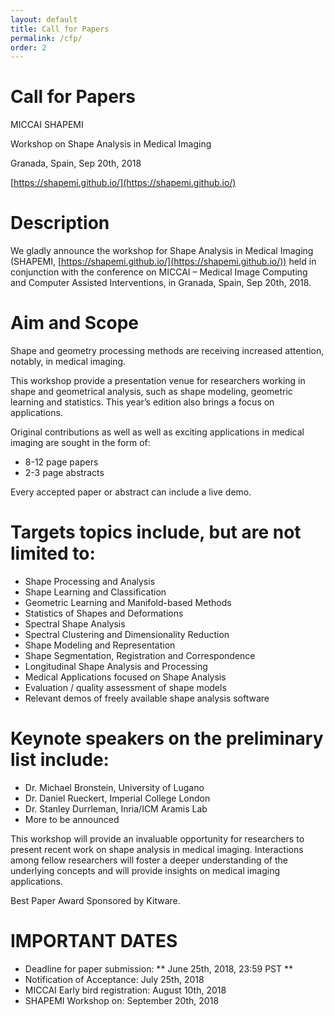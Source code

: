 ```yaml
---
layout: default
title: Call for Papers
permalink: /cfp/
order: 2
---
```

# Call for Papers


MICCAI SHAPEMI

Workshop on Shape Analysis in Medical Imaging

Granada, Spain, Sep 20th, 2018

[https://shapemi.github.io/](https://shapemi.github.io/)


# Description

We gladly announce the workshop for Shape Analysis in Medical Imaging (SHAPEMI, [https://shapemi.github.io/](https://shapemi.github.io/)) held in conjunction with the conference on MICCAI – Medical Image Computing and Computer Assisted Interventions, in Granada, Spain, Sep 20th, 2018. 

# Aim and Scope

Shape and geometry processing methods are receiving increased attention, notably, in medical imaging. 

This workshop provide a presentation venue for researchers working in shape and geometrical analysis, such as shape modeling, geometric learning and statistics. This year’s edition also brings a focus on applications. 

Original contributions as well as well as exciting applications in medical imaging are sought in the form of:

* 8-12 page papers 
* 2-3 page abstracts 

Every accepted paper or abstract can include a live demo. 

# Targets topics include, but are not limited to: 
 
* Shape Processing and Analysis
* Shape Learning and Classification
* Geometric Learning and Manifold-based Methods
* Statistics of Shapes and Deformations
* Spectral Shape Analysis
* Spectral Clustering and Dimensionality Reduction
* Shape Modeling and Representation
* Shape Segmentation, Registration and Correspondence
* Longitudinal Shape Analysis and Processing
* Medical Applications focused on Shape Analysis
* Evaluation / quality assessment of shape models
* Relevant demos of freely available shape analysis software

# Keynote speakers on the preliminary list include:

* Dr. Michael Bronstein, University of Lugano
* Dr. Daniel Rueckert, Imperial College London
* Dr. Stanley Durrleman, Inria/ICM Aramis Lab
* More to be announced

This workshop will provide an invaluable opportunity for researchers to present recent work on shape analysis in medical imaging. Interactions among fellow researchers will foster a deeper understanding of the underlying concepts and will provide insights on medical imaging applications.

Best Paper Award Sponsored by Kitware. 

# IMPORTANT DATES

 - Deadline for paper submission: ** June 25th, 2018, 23:59 PST **
 - Notification of Acceptance: July 25th, 2018
 - MICCAI Early bird registration:  August 10th, 2018
 - SHAPEMI Workshop on:  September 20th, 2018
